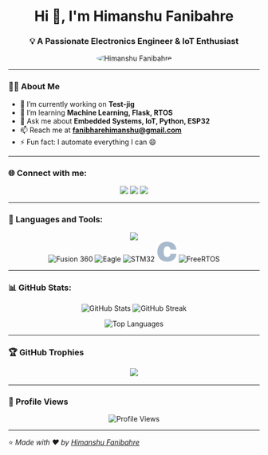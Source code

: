 <h1 align="center">Hi 👋, I'm Himanshu Fanibahre</h1>
<h3 align="center">💡 A Passionate Electronics Engineer & IoT Enthusiast</h3>

<p align="center">
  <img src="https://avatars.githubusercontent.com/u/your_github_user_id?v=4" alt="Himanshu Fanibahre" width="150" height="150" style="border-radius:50%;"/>
</p>

---

### 👨‍💻 About Me

- 🔭 I’m currently working on **Test-jig**
- 🌱 I’m learning **Machine Learning, Flask, RTOS**
- 💬 Ask me about **Embedded Systems, IoT, Python, ESP32**
- 📫 Reach me at **fanibharehimanshu@gmail.com**
- ⚡ Fun fact: I automate everything I can 😄

---

### 🌐 Connect with me:
<p align="center">
<a href="https://linkedin.com/in/himanshu-fanibhare" target="blank"><img src="https://skillicons.dev/icons?i=linkedin" height="40"/></a>
<a href="https://instagram.com/the_electrogenic" target="blank"><img src="https://skillicons.dev/icons?i=instagram" height="40"/></a>
<a href="https://www.youtube.com/@theelectrogenic3365" target="blank"><img src="https://skillicons.dev/icons?i=youtube" height="40"/></a>
</p>

---

### 🧠 Languages and Tools:
<p align="center">
  <!-- Standard icons from skillicons -->
  <img src="https://skillicons.dev/icons?i=arduino,c,cpp,python,git,linux,raspberrypi,vscode&theme=dark" />
  <br/>

  <!-- Custom icons (GitHub-safe URLs) -->
  <img src="https://raw.githubusercontent.com/github/explore/main/topics/fusion-360/fusion-360.png" alt="Fusion 360" width="40" height="40" title="Fusion 360"/>
  <img src="https://raw.githubusercontent.com/github/explore/main/topics/eagle/eagle.png" alt="Eagle" width="40" height="40" title="Autodesk Eagle"/>
  <img src="https://upload.wikimedia.org/wikipedia/commons/3/3e/STM32_logo.svg" alt="STM32" width="40" height="40" title="STM32 Microcontrollers"/>
  <img src="https://raw.githubusercontent.com/devicons/devicon/master/icons/c/c-original.svg" alt="Embedded C" width="40" height="40" title="Embedded C"/>
  <img src="https://raw.githubusercontent.com/FreeRTOS/FreeRTOS-Kernel/main/images/FreeRTOS_logo.png" alt="FreeRTOS" width="40" height="40" title="FreeRTOS"/>
</p>


---

### 📊 GitHub Stats:

<p align="center">
  <img src="https://github-readme-stats.vercel.app/api?username=himanshufanibhare&show_icons=true&theme=tokyonight" alt="GitHub Stats" width="47%" />
  <img src="https://github-readme-streak-stats.herokuapp.com?user=himanshufanibhare&theme=tokyonight&hide_border=true" alt="GitHub Streak" width="47%" />
</p>

<p align="center">
  <img src="https://github-readme-stats.vercel.app/api/top-langs/?username=himanshufanibhare&layout=compact&theme=tokyonight" alt="Top Languages" width="47%" />
</p>

---

### 🏆 GitHub Trophies
<p align="center">
  <img src="https://github-profile-trophy.vercel.app/?username=himanshufanibhare&theme=tokyonight&no-frame=true&no-bg=true&margin-w=15" />
</p>

---

### 👀 Profile Views
<p align="center">
  <img src="https://komarev.com/ghpvc/?username=himanshufanibhare&label=Profile%20Views&color=blueviolet&style=flat" alt="Profile Views" />
</p>

---

⭐️ *Made with ❤️ by [Himanshu Fanibahre](https://github.com/himanshufanibhare)*

